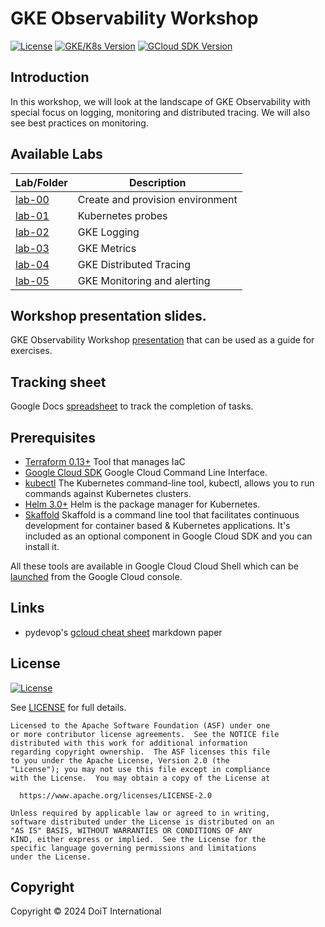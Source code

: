 # GKE Observability Workshop

[![License](https://img.shields.io/badge/License-Apache%202.0-blue.svg)](https://opensource.org/licenses/Apache-2.0)
[![GKE/K8s Version](https://img.shields.io/badge/k8s%20version-1.26.5-blue.svg)](#)
[![GCloud SDK Version](https://img.shields.io/badge/gcloud%20version-440.0.0-blue.svg)](#)

## Introduction

In this workshop, we will look at the landscape of GKE Observability with special focus on logging, monitoring and distributed tracing. We will also see best practices on monitoring.

## Available Labs

| Lab/Folder                                                                           | Description                                                             |
| ------------------------------------------------------------------------------------ | ----------------------------------------------------------------------- |
| [lab-00](./lab-00/README.md)                                 | Create and provision environment        |
| [lab-01](./lab-01/README.md)                             | Kubernetes probes            |
| [lab-02](./lab-02/README.md)                                       | GKE Logging  |
| [lab-03](./lab-03/README.md)                         | GKE Metrics           |
| [lab-04](./lab-04/README.md)                         | GKE Distributed Tracing |
| [lab-05](./lab-05/README.md)               |   GKE Monitoring and alerting             |

## Workshop presentation slides.
GKE Observability Workshop [presentation](https://docs.google.com/presentation/d/1ssd_Z8ykpXzf_50pVToBueMJ_JDzJi9H1bmKgDuGPfk/edit?usp=sharing) that can be used as a guide for exercises.

## Tracking sheet
Google Docs [spreadsheet](https://docs.google.com/spreadsheets/d/1vnqlCl3JjEGbN0rdnhJkoZOzXEuupckJ7UghqQYeFKc/edit?usp=sharing) to track the completion of tasks.

## Prerequisites
* [Terraform 0.13+](https://developer.hashicorp.com/terraform/downloads) Tool that manages IaC 
* [Google Cloud SDK](https://cloud.google.com/sdk/docs/install) Google Cloud Command Line Interface.
* [kubectl](https://kubernetes.io/docs/tasks/tools/install-kubectl-linux/) The Kubernetes command-line tool, kubectl, allows you to run commands against Kubernetes clusters.
* [Helm 3.0+](https://helm.sh/docs/) Helm is the package manager for Kubernetes.
* [Skaffold](https://skaffold.dev/) Skaffold is a command line tool that facilitates continuous development for container based & Kubernetes applications. It's included as an optional component in Google Cloud SDK and you can install it.

All these tools are available in Google Cloud Cloud Shell which can be [launched](https://cloud.google.com/shell/docs/launching-cloud-shell) from the Google Cloud console.

## Links

- pydevop's [gcloud cheat sheet](https://gist.github.com/pydevops/cffbd3c694d599c6ca18342d3625af97) markdown paper

## License

[![License](https://img.shields.io/badge/License-Apache%202.0-blue.svg)](https://opensource.org/licenses/Apache-2.0)

See [LICENSE](LICENSE.md) for full details.

    Licensed to the Apache Software Foundation (ASF) under one
    or more contributor license agreements.  See the NOTICE file
    distributed with this work for additional information
    regarding copyright ownership.  The ASF licenses this file
    to you under the Apache License, Version 2.0 (the
    "License"); you may not use this file except in compliance
    with the License.  You may obtain a copy of the License at

      https://www.apache.org/licenses/LICENSE-2.0

    Unless required by applicable law or agreed to in writing,
    software distributed under the License is distributed on an
    "AS IS" BASIS, WITHOUT WARRANTIES OR CONDITIONS OF ANY
    KIND, either express or implied.  See the License for the
    specific language governing permissions and limitations
    under the License.

## Copyright

Copyright © 2024 DoiT International

